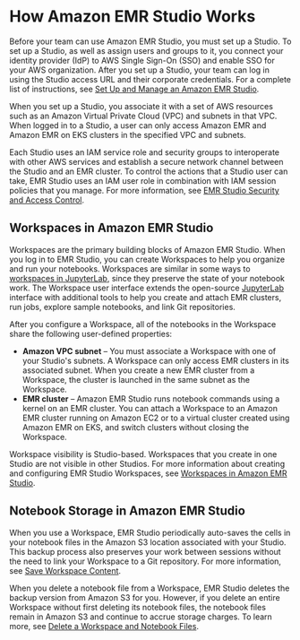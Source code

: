 # How Amazon EMR Studio Works<a name="how-emr-studio-works"></a>

Before your team can use Amazon EMR Studio, you must set up a Studio\. To set up a Studio, as well as assign users and groups to it, you connect your identity provider \(IdP\) to AWS Single Sign\-On \(SSO\) and enable SSO for your AWS organization\. After you set up a Studio, your team can log in using the Studio access URL and their corporate credentials\. For a complete list of instructions, see [Set Up and Manage an Amazon EMR Studio](emr-studio-set-up.md)\.

When you set up a Studio, you associate it with a set of AWS resources such as an Amazon Virtual Private Cloud \(VPC\) and subnets in that VPC\. When logged in to a Studio, a user can only access Amazon EMR and Amazon EMR on EKS clusters in the specified VPC and subnets\. 

Each Studio uses an IAM service role and security groups to interoperate with other AWS services and establish a secure network channel between the Studio and an EMR cluster\. To control the actions that a Studio user can take, EMR Studio uses an IAM user role in combination with IAM session policies that you manage\. For more information, see [EMR Studio Security and Access Control](emr-studio-security.md)\.

## Workspaces in Amazon EMR Studio<a name="emr-studio-workspaces"></a>

Workspaces are the primary building blocks of Amazon EMR Studio\. When you log in to EMR Studio, you can create Workspaces to help you organize and run your notebooks\. Workspaces are similar in some ways to [workspaces in JupyterLab](https://jupyterlab.readthedocs.io/en/latest/user/urls.html#managing-workspaces-ui), since they preserve the state of your notebook work\. The Workspace user interface extends the open\-source [JupyterLab](https://jupyterlab.readthedocs.io/en/latest/user/interface.html) interface with additional tools to help you create and attach EMR clusters, run jobs, explore sample notebooks, and link Git repositories\.

After you configure a Workspace, all of the notebooks in the Workspace share the following user\-defined properties:
+ **Amazon VPC subnet** – You must associate a Workspace with one of your Studio's subnets\. A Workspace can only access EMR clusters in its associated subnet\. When you create a new EMR cluster from a Workspace, the cluster is launched in the same subnet as the Workspace\. 
+ **EMR cluster** – Amazon EMR Studio runs notebook commands using a kernel on an EMR cluster\. You can attach a Workspace to an Amazon EMR cluster running on Amazon EC2 or to a virtual cluster created using Amazon EMR on EKS, and switch clusters without closing the Workspace\. 

Workspace visibility is Studio\-based\. Workspaces that you create in one Studio are not visible in other Studios\. For more information about creating and configuring EMR Studio Workspaces, see [Workspaces in Amazon EMR Studio](emr-studio-configure-workspace.md)\.

## Notebook Storage in Amazon EMR Studio<a name="emr-studio-storage"></a>

When you use a Workspace, EMR Studio periodically auto\-saves the cells in your notebook files in the Amazon S3 location associated with your Studio\. This backup process also preserves your work between sessions without the need to link your Workspace to a Git repository\. For more information, see [Save Workspace Content](emr-studio-configure-workspace.md#emr-studio-save-workspace)\.

When you delete a notebook file from a Workspace, EMR Studio deletes the backup version from Amazon S3 for you\. However, if you delete an entire Workspace without first deleting its notebook files, the notebook files remain in Amazon S3 and continue to accrue storage charges\. To learn more, see [Delete a Workspace and Notebook Files](emr-studio-configure-workspace.md#emr-studio-delete-workspace)\.